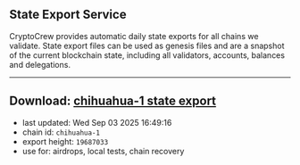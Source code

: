 ## State Export Service
CryptoCrew provides automatic daily state exports for all chains we validate. State export files can be used as genesis files and are a snapshot of the current blockchain state, including all validators, accounts, balances and delegations.

---
**Download: [chihuahua-1 state export](https://dl-eu2.ccvalidators.com/SERVICE/chihuahua/chihuahua-1_export_19687033.json)**
---

- last updated: Wed Sep 03 2025 16:49:16
- chain id: `chihuahua-1`
- export height: `19687033`
- use for: airdrops, local tests, chain recovery
